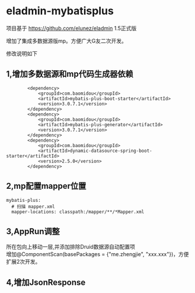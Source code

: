 # eladmin-mybatisplus

项目基于 https://github.com/elunez/eladmin 1.5正式版

增加了集成多数据源版mp。方便广大G友二次开发。

修改说明如下

## 1,增加多数据源和mp代码生成器依赖
```
        <dependency>
            <groupId>com.baomidou</groupId>
            <artifactId>mybatis-plus-boot-starter</artifactId>
            <version>3.0.7.1</version>
        </dependency>
        <dependency>
            <groupId>com.baomidou</groupId>
            <artifactId>mybatis-plus-generator</artifactId>
            <version>3.0.7.1</version>
        </dependency>
        <dependency>
            <groupId>com.baomidou</groupId>
            <artifactId>dynamic-datasource-spring-boot-starter</artifactId>
            <version>2.5.0</version>
        </dependency>
```
## 2,mp配置mapper位置
```
mybatis-plus:
  # 扫描 mapper.xml
  mapper-locations: classpath:/mapper/**/*Mapper.xml
```
## 3,AppRun调整  
  所在包向上移动一层,并添加排除Druid数据源自动配置项    
  增加@ComponentScan(basePackages = {"me.zhengjie",    "xxx.xxx"})，方便扩展2次开发。
## 4,增加JsonResponse
